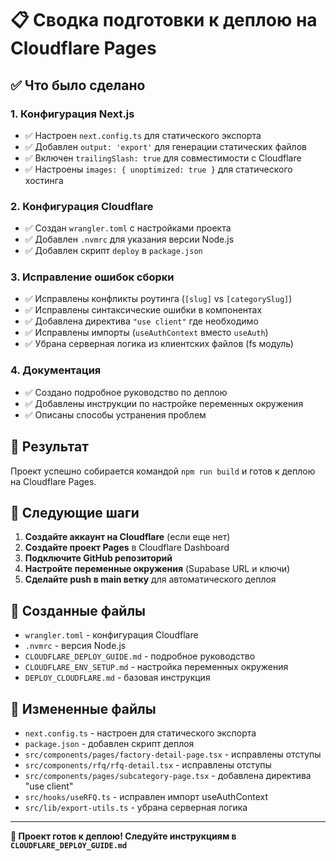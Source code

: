 # 📋 Сводка подготовки к деплою на Cloudflare Pages

## ✅ Что было сделано

### 1. Конфигурация Next.js
- ✅ Настроен `next.config.ts` для статического экспорта
- ✅ Добавлен `output: 'export'` для генерации статических файлов
- ✅ Включен `trailingSlash: true` для совместимости с Cloudflare
- ✅ Настроены `images: { unoptimized: true }` для статического хостинга

### 2. Конфигурация Cloudflare
- ✅ Создан `wrangler.toml` с настройками проекта
- ✅ Добавлен `.nvmrc` для указания версии Node.js
- ✅ Добавлен скрипт `deploy` в `package.json`

### 3. Исправление ошибок сборки
- ✅ Исправлены конфликты роутинга (`[slug]` vs `[categorySlug]`)
- ✅ Исправлены синтаксические ошибки в компонентах
- ✅ Добавлена директива `"use client"` где необходимо
- ✅ Исправлены импорты (`useAuthContext` вместо `useAuth`)
- ✅ Убрана серверная логика из клиентских файлов (fs модуль)

### 4. Документация
- ✅ Создано подробное руководство по деплою
- ✅ Добавлены инструкции по настройке переменных окружения
- ✅ Описаны способы устранения проблем

## 🎯 Результат

Проект успешно собирается командой `npm run build` и готов к деплою на Cloudflare Pages.

## 🚀 Следующие шаги

1. **Создайте аккаунт на Cloudflare** (если еще нет)
2. **Создайте проект Pages** в Cloudflare Dashboard
3. **Подключите GitHub репозиторий**
4. **Настройте переменные окружения** (Supabase URL и ключи)
5. **Сделайте push в main ветку** для автоматического деплоя

## 📁 Созданные файлы

- `wrangler.toml` - конфигурация Cloudflare
- `.nvmrc` - версия Node.js
- `CLOUDFLARE_DEPLOY_GUIDE.md` - подробное руководство
- `CLOUDFLARE_ENV_SETUP.md` - настройка переменных окружения
- `DEPLOY_CLOUDFLARE.md` - базовая инструкция

## 🔧 Измененные файлы

- `next.config.ts` - настроен для статического экспорта
- `package.json` - добавлен скрипт деплоя
- `src/components/pages/factory-detail-page.tsx` - исправлены отступы
- `src/components/rfq/rfq-detail.tsx` - исправлены отступы
- `src/components/pages/subcategory-page.tsx` - добавлена директива "use client"
- `src/hooks/useRFQ.ts` - исправлен импорт useAuthContext
- `src/lib/export-utils.ts` - убрана серверная логика

---

**🎉 Проект готов к деплою! Следуйте инструкциям в `CLOUDFLARE_DEPLOY_GUIDE.md`**
